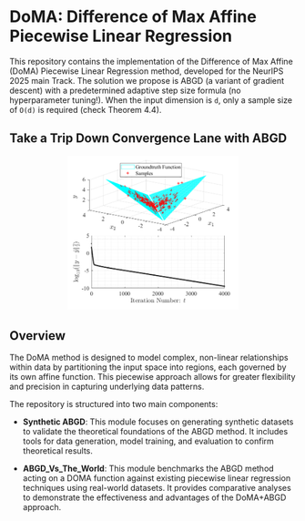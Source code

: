 # DoMA: Difference of Max Affine Piecewise Linear Regression

This repository contains the implementation of the Difference of Max Affine (DoMA) Piecewise Linear Regression method, developed for the NeurIPS 2025 main Track. The solution we propose is ABGD (a variant of gradient descent) with a predetermined adaptive step size formula (no hyperparameter tuning\!). When the input dimension is `d`, only a sample size of `O(d)` is required (check Theorem 4.4).

## Take a Trip Down Convergence Lane with ABGD
<p align="center">
  <img src="https://github.com/NeurIPS-2025-PL/DoMA-Piecewise-Linear-Regression/blob/a81d287f17a6a74295dd2c3a977ee7c032e0b775/Synthetic%20ABGD%20(Matlab)/DMax%20Figures/Linear_Con_Example.png" width="300" title="Linear convergence example">
</p>

## Overview

The DoMA method is designed to model complex, non-linear relationships within data by partitioning the input space into regions, each governed by its own affine function. This piecewise approach allows for greater flexibility and precision in capturing underlying data patterns.

The repository is structured into two main components:

- **Synthetic ABGD**: This module focuses on generating synthetic datasets to validate the theoretical foundations of the ABGD method. It includes tools for data generation, model training, and evaluation to confirm theoretical results.

- **ABGD_Vs_The_World**: This module benchmarks the ABGD method acting on a DOMA function against existing piecewise linear regression techniques using real-world datasets. It provides comparative analyses to demonstrate the effectiveness and advantages of the DoMA+ABGD approach.


